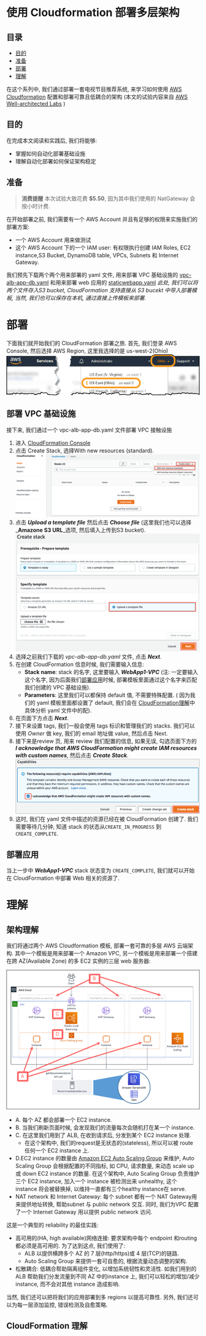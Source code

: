 # 使用 Cloudformation 部署多层架构

## 目录
- [目的](#目的)
- [准备](#准备)
- [部署](#部署)
- [理解](#理解)


在这个系列中, 我们通过部署一套电视节目推荐系统, 来学习如何使用 [AWS Cloudformation](https://aws.amazon.com/cloudformation/) 配置和部署可靠且低耦合的架构 (本文的试验内容来自 [AWS Well-architected Labs](https://wellarchitectedlabs.com/) )

## 目的

在完成本文阅读和实践后, 我们将能够:
* 掌握如何自动化部署基础设施
* 理解自动化部署如何保证架构稳定


## 准备
> **消费提醒**
>   本次试验大致花费 **$5.50**, 因为其中我们使用的 NatGateway 会按小时计费.

在开始部署之前, 我们需要有一个 AWS Account 并且有足够的权限来实施我们的部署方案:
* 一个 AWS Account 用来做测试
* 这个 AWS Account 下的一个 IAM user: 有权限执行创建 IAM Roles, EC2 instance,S3 Bucket, DynamoDB table, VPCs, Subnets 和 Internet Gateway.

我们预先下载两个两个用来部署的 yaml 文件, 用来部署 VPC 基础设施的 [vpc-alb-app-db.yaml](https://wellarchitectedlabs.com/Common/Create_VPC_Stack/Code/vpc-alb-app-db.yaml) 和用来部署 web 应用的 [staticwebapp.yaml](https://wellarchitectedlabs.com/Reliability/Common/Code/CloudFormation/staticwebapp.yaml)
_此处, 我们可以将两个文件存入S3 bucket, CloudFormation 支持直接从 S3 bucekt 中导入部署模板, 当然, 我们也可以保存在本机, 通过直接上传模板来部署._
# 部署

下面我们就开始我们的 CloudFormation 部署之旅. 
首先, 我们登录 AWS Console, 然后选择 AWS Region, 这里我选择的是 us-west-2(Ohio)
![us-west-2](_pics/cloudformation-account.png?raw=true)

## 部署 VPC 基础设施
接下来, 我们通过一个 vpc-alb-app-db.yaml 文件部署 VPC 接触设施
1. 进入 [CloudFormation Console](https://console.aws.amazon.com/cloudformation/)
2. 点击 Create Stack, 选择With new resources (standard).
![create stack](_pics/cloudformation-createstack-1.png)
3. 点击 _**Upload a template file**_ 然后点击 _**Choose file**_ (这里我们也可以选择_**Amazone S3 URL**_选项, 然后填入上传到S3 bucket).
![upload file](_pics/cloudformation-createstack-2.png)
4. 选择之前我们下载的 _vpc-alb-app-db.yaml_ 文件, 点击 _**Next**_.
5. 在创建 CloudFormation 信息时候, 我们需要输入信息:
   * **Stack name**: stack 的名字, 这里要输入 _**WebApp1-VPC**_ (注: 一定要输入这个名字, 因为后面我们[部署应用](#部署应用)时候, 部署模板里面通过这个名字来匹配我们创建的 VPC 基础设施).
   * **Parameters**: 这里我们可以都保持 default 值, 不需要特殊配置. ( 因为我们的 yaml 模板里面都设置了 default, 我们会在 [CloudFormation理解](#cloudformation-理解)中具体分析 yaml 文件中的配).
6. 在页面下方点击 _**Next**_.
7. 接下来设置 tags, 我们一般会使用 tags 标识和管理我们的 stacks. 我们可以使用 _Owner_ 做 key, 我们的 email 地址做 value, 然后点击 Next.
8. 接下来是review 页, 用来 review 我们配置的信息, 如果无误, 勾选页面下方的 _**I acknowledge that AWS CloudFormation might create IAM resources with custom names**_, 然后点击 _**Create Stack**_. 
![create final](_pics/cloudformation-vpc-createstack-final.png)
9. 这时, 我们在 yaml 文件中描述的资源已经在被 CloudFormation 创建了. 我们需要等待几分钟, 知道 stack 的状态从`CREATE_IN_PROGRESS` 到 `CREATE_COMPLETE`. 
## 部署应用
当上一步中 _**WebApp1-VPC**_ stack 状态变为 `CREATE_COMPLETE`, 我们就可以开始在 CloudFormation 中部署 Web 相关的资源了.


# 理解
## 架构理解
我们将通过两个 AWS Cloudformation 模板, 部署一套可靠的多层 AWS 云端架构. 其中一个模板是用来部署一个 Amazon VPC, 另一个模板是用来部署一个搭建在跨 AZ(Available Zone) 的多 EC2 实例的三层 web 服务器:

![cloudformation-webarchitecture](_pics/cloudformation-webarchitecture.png?raw=true)

* A. 每个 AZ 都会部署一个 EC2 instance.
* B. 当我们刷新页面时候, 会发现我们的流量每次会随机打在某一个 instance.
* C. 在这里我们用到了 ALB, 在收到请求后, 分发到某个 EC2 instance 处理.
   * 在这个架构中, 我们的request是无状态的(stateless), 所以可以被 route 任何一个 EC2 instance 上.
* D.EC2 instance 的数量由 [Amazon EC2 Auto Scaling Group](http://aws.amazon.com/ec2/autoscaling) 来维护, Auto Scaling Group 会根据配置的不同指标, 如 CPU, 请求数量, 来动态 scale up 或 down EC2 instance 的数量. 在这个架构中, Auto Scaling Group 负责维护三个 EC2 instance, 加入一个 instance 被检测出来 unhealthy, 这个 instance 将会被替换掉, 以维持一直都有三个healthy instance在 serve.
*  NAT network 和 Internet Gateway: 每个 subnet 都有一个 NAT Gateway用来提供地址转换, 帮助subnet 与 public network 交互. 同时, 我们为VPC 配置了一个 Internet Gateway 用以提供 public network 访问.
  

这是一个典型的 reliability 的最佳实践: 
* 高可用的(HA, high available)网络连接: 要求架构中每个 endpoint 和routing都必须是高可用的. 为了达到这点, 我们使用了:
  *  ALB 以提供横跨多个 AZ 的 7 层(http/https)或 4 层(TCP)的链路.
  *  Auto Scaling Group 来提供一套可自愈的, 根据流量动态调整的架构.
* 松散耦合: 低耦合帮助隔离组件变化, 以增加系统韧性和灵活性. 如我们用到的 ALB 帮助我们分发流量到不同 AZ 中的instance 上, 我们可以轻松的增加/减少 instance, 而不会对其他 instance 造成影响.

当然, 我们还可以把将我们的应用部署到多 regions 以提高可靠性. 另外, 我们还可以为每一层添加监控, 错误检测及自愈策略. 

## CloudFormation 理解